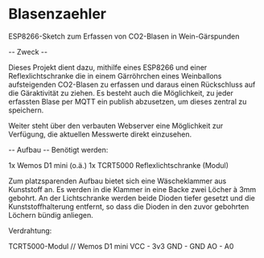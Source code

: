 # Blasenzaehler
ESP8266-Sketch zum Erfassen von CO2-Blasen in Wein-Gärspunden

-- Zweck --

Dieses Projekt dient dazu, mithilfe eines ESP8266 und einer Reflexlichtschranke die in einem Gärröhrchen eines Weinballons aufsteigenden CO2-Blasen zu erfassen und daraus einen Rückschluss auf die Gäraktivität zu ziehen.
Es besteht auch die Möglichkeit, zu jeder erfassten Blase per MQTT ein publish abzusetzen, um dieses zentral zu speichern.

Weiter steht über den verbauten Webserver eine Möglichkeit zur Verfügung, die aktuellen Messwerte direkt einzusehen.


-- Aufbau --
Benötigt werden:

1x Wemos D1 mini (o.ä.)
1x TCRT5000 Reflexlichtschranke (Modul)


Zum platzsparenden Aufbau bietet sich eine Wäscheklammer aus Kunststoff an.
Es werden in die Klammer in eine Backe zwei Löcher à 3mm gebohrt. An der Lichtschranke werden beide Dioden tiefer gesetzt und die Kunststoffhalterung entfernt, so dass die Dioden in den zuvor gebohrten Löchern bündig anliegen.

Verdrahtung:

TCRT5000-Modul // Wemos D1 mini
VCC - 3v3
GND - GND
AO  - A0

